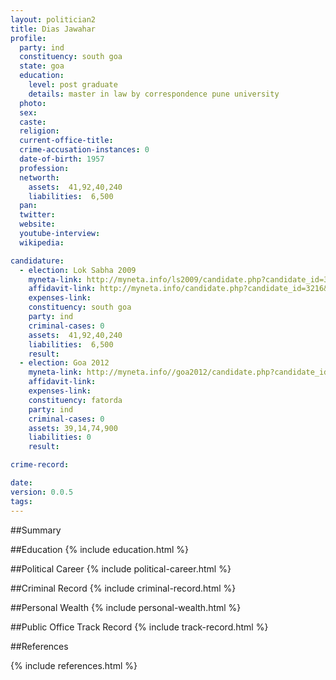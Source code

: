 ```yaml
---
layout: politician2
title: Dias Jawahar
profile: 
  party: ind
  constituency: south goa
  state: goa
  education: 
    level: post graduate
    details: master in law by correspondence pune university
  photo: 
  sex: 
  caste: 
  religion: 
  current-office-title: 
  crime-accusation-instances: 0
  date-of-birth: 1957
  profession: 
  networth: 
    assets:  41,92,40,240
    liabilities:  6,500
  pan: 
  twitter: 
  website: 
  youtube-interview: 
  wikipedia: 

candidature: 
  - election: Lok Sabha 2009
    myneta-link: http://myneta.info/ls2009/candidate.php?candidate_id=3216
    affidavit-link: http://myneta.info/candidate.php?candidate_id=3216&scan=original
    expenses-link: 
    constituency: south goa 
    party: ind
    criminal-cases: 0
    assets:  41,92,40,240
    liabilities:  6,500
    result:  
  - election: Goa 2012
    myneta-link: http://myneta.info//goa2012/candidate.php?candidate_id=156
    affidavit-link: 
    expenses-link: 
    constituency: fatorda 
    party: ind
    criminal-cases: 0
    assets: 39,14,74,900
    liabilities: 0
    result:  

crime-record: 

date: 
version: 0.0.5
tags: 
---
```

##Summary


##Education
{% include education.html %}


##Political Career
{% include political-career.html %}


##Criminal Record
{% include criminal-record.html %}


##Personal Wealth
{% include personal-wealth.html %}


##Public Office Track Record
{% include track-record.html %}


##References


{% include references.html %}
